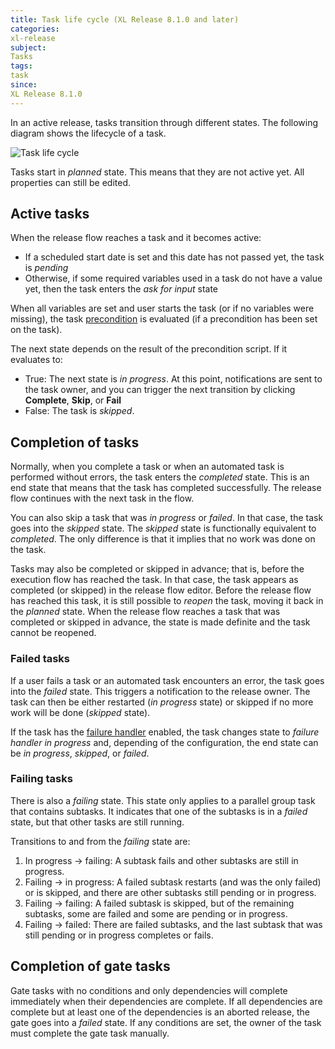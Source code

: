 ```yaml
---
title: Task life cycle (XL Release 8.1.0 and later)
categories:
xl-release
subject:
Tasks
tags:
task
since:
XL Release 8.1.0
---
```


In an active release, tasks transition through different states. The following diagram shows the lifecycle of a task.

![Task life cycle](../images/task-lifecycle.png)

Tasks start in *planned* state. This means that they are not active yet. All properties can still be edited.

## Active tasks

When the release flow reaches a task and it becomes active:

* If a scheduled start date is set and this date has not passed yet, the task is *pending*
* Otherwise, if some required variables used in a task do not have a value yet, then the task enters the *ask for input* state

When all variables are set and user starts the task (or if no variables were missing), the task [precondition](/xl-release/how-to/set-a-precondition-on-a-task.html) is evaluated (if a precondition has been set on the task).

The next state depends on the result of the precondition script. If it evaluates to:

* True: The next state is *in progress*. At this point, notifications are sent to the task owner, and you can trigger the next transition by clicking **Complete**, **Skip**, or **Fail**
* False: The task is *skipped*.

## Completion of tasks

Normally, when you complete a task or when an automated task is performed without errors, the task enters the *completed* state. This is an end state that means that the task has completed successfully. The release flow continues with the next task in the flow.

You can also skip a task that was *in progress* or *failed*. In that case, the task goes into the *skipped* state. The *skipped* state is functionally equivalent to *completed*. The only difference is that it implies that no work was done on the task.

Tasks may also be completed or skipped in advance; that is, before the execution flow has reached the task. In that case, the task appears as completed (or skipped) in the release flow editor. Before the release flow has reached this task, it is still possible to *reopen* the task, moving it back in the *planned* state. When the release flow reaches a task that was completed or skipped in advance, the state is made definite and the task cannot be reopened.

### Failed tasks

If a user fails a task or an automated task encounters an error, the task goes into the *failed* state. This triggers a notification to the release owner. The task can then be either restarted (*in progress* state) or skipped if no more work will be done (*skipped* state).

If the task has the [failure handler](/xl-release/how-to/task-failure-handler.html) enabled, the task changes state to *failure handler in progress* and, depending of the configuration, the end state can be *in progress*, *skipped*, or *failed*.

### Failing tasks

There is also a *failing* state. This state only applies to a parallel group task that contains subtasks. It indicates that one of the subtasks is in a *failed* state, but that other tasks are still running.

Transitions to and from the *failing* state are:

1. In progress &#8594; failing: A subtask fails and other subtasks are still in progress.
2. Failing &#8594; in progress: A failed subtask restarts (and was the only failed) or is skipped, and there are other subtasks still pending or in progress.
3. Failing &#8594; failing: A failed subtask is skipped, but of the remaining subtasks, some are failed and some are pending or in progress.
4. Failing &#8594; failed: There are failed subtasks, and the last subtask that was still pending or in progress completes or fails.

## Completion of gate tasks

Gate tasks with no conditions and only dependencies will complete immediately when their dependencies are complete. If all dependencies are complete but at least one of the dependencies is an aborted release, the gate goes into a *failed* state. If any conditions are set, the owner of the task must complete the gate task manually.
